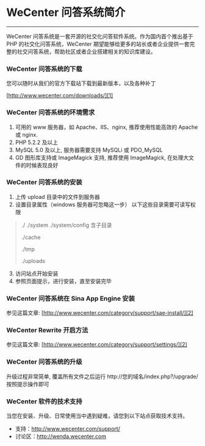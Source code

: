 #  WeCenter 问答系统简介



---

WeCenter 问答系统是一套开源的社交化问答软件系统。作为国内首个推出基于 PHP 的社交化问答系统，WeCenter 期望能够给更多的站长或者企业提供一套完整的社交问答系统，帮助社区或者企业搭建相关的知识库建设。


### WeCenter 问答系统的下载

您可以随时从我们的官方下载站下载到最新版本，以及各种补丁

[http://www.wecenter.com/downloads/][1]

### WeCenter 问答系统的环境需求

 1. 可用的 www 服务器，如 Apache、IIS、nginx, 推荐使用性能高效的 Apache 或 nginx.
 2. PHP 5.2.2 及以上
 3. MySQL 5.0 及以上, 服务器需要支持 MySQLi 或 PDO_MySQL
 4. GD 图形库支持或 ImageMagick 支持, 推荐使用 ImageMagick, 在处理大文件的时候表现良好

### WeCenter 问答系统的安装

 1. 上传 upload 目录中的文件到服务器
 2. 设置目录属性（windows 服务器可忽略这一步）
以下这些目录需要可读写权限
> ./
> ./system
> ./system/config 含子目录
>
> ./cache
>
> ./tmp
>
> ./uploads

 3. 访问站点开始安装
 4. 参照页面提示，进行安装，直至安装完毕


### WeCenter 问答系统在 Sina App Engine 安装

参见这篇文章: [http://www.wecenter.com/category/support/sae-install/][2]


### WeCenter Rewrite 开启方法

参见这篇文章: [http://www.wecenter.com/category/support/settings/][2]

### WeCenter 问答系统的升级

升级过程非常简单, 覆盖所有文件之后运行 http://您的域名/index.php?/upgrade/ 按照提示操作即可


### WeCenter 软件的技术支持

当您在安装、升级、日常使用当中遇到疑难，请您到以下站点获取技术支持。

 - 支持：http://www.wecenter.com/support/
 - 讨论区：http://wenda.wecenter.com



[1]: http://www.wecenter.com/downloads/
[2]: http://www.wecenter.com/category/support/sae-install/
